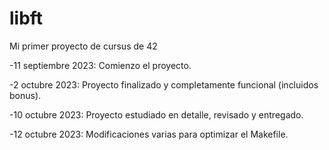 # libft

Mi primer proyecto de cursus de 42

-11 septiembre 2023:
  Comienzo el proyecto.

-2 octubre 2023:
  Proyecto finalizado y completamente funcional (incluidos bonus).

-10 octubre 2023:
  Proyecto estudiado en detalle, revisado y entregado.

-12 octubre 2023:
  Modificaciones varias para optimizar el Makefile.
